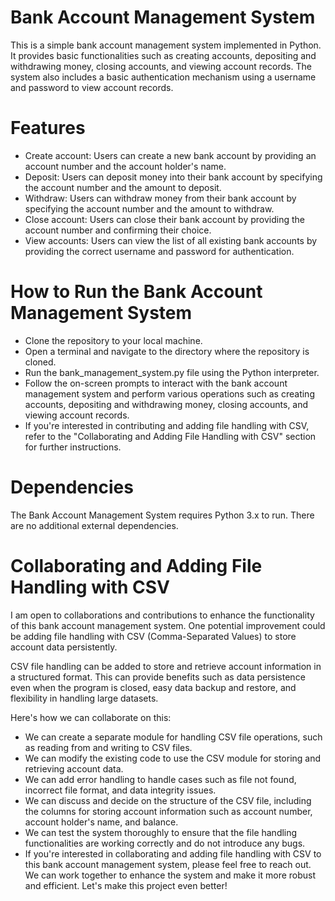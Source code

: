 # Bank Account Management System
This is a simple bank account management system implemented in Python. It provides basic functionalities such as creating accounts, depositing and withdrawing money, closing accounts, and viewing account records. The system also includes a basic authentication mechanism using a username and password to view account records.

# Features
- Create account: Users can create a new bank account by providing an account number and the account holder's name.
- Deposit: Users can deposit money into their bank account by specifying the account number and the amount to deposit.
- Withdraw: Users can withdraw money from their bank account by specifying the account number and the amount to withdraw.
- Close account: Users can close their bank account by providing the account number and confirming their choice.
- View accounts: Users can view the list of all existing bank accounts by providing the correct username and password for authentication.

# How to Run the Bank Account Management System
- Clone the repository to your local machine.
- Open a terminal and navigate to the directory where the repository is cloned.
- Run the bank_management_system.py file using the Python interpreter.
- Follow the on-screen prompts to interact with the bank account management system and perform various operations such as creating accounts, depositing and withdrawing money, closing accounts, and viewing account records.
- If you're interested in contributing and adding file handling with CSV, refer to the "Collaborating and Adding File Handling with CSV" section for further instructions.

# Dependencies
The Bank Account Management System requires Python 3.x to run. There are no additional external dependencies.

# Collaborating and Adding File Handling with CSV
I am open to collaborations and contributions to enhance the functionality of this bank account management system. One potential improvement could be adding file handling with CSV (Comma-Separated Values) to store account data persistently.  

CSV file handling can be added to store and retrieve account information in a structured format. This can provide benefits such as data persistence even when the program is closed, easy data backup and restore, and flexibility in handling large datasets.  

Here's how we can collaborate on this:  

- We can create a separate module for handling CSV file operations, such as reading from and writing to CSV files.
- We can modify the existing code to use the CSV module for storing and retrieving account data.
- We can add error handling to handle cases such as file not found, incorrect file format, and data integrity issues.
- We can discuss and decide on the structure of the CSV file, including the columns for storing account information such as account number, account holder's name, and balance.
- We can test the system thoroughly to ensure that the file handling functionalities are working correctly and do not introduce any bugs.
- If you're interested in collaborating and adding file handling with CSV to this bank account management system, please feel free to reach out. We can work together to enhance the system and make it more robust and efficient. Let's make this project even better!

